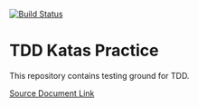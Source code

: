 [![Build Status](https://travis-ci.org/maksudc/TDD-KATAS.svg?branch=master)](https://travis-ci.org/maksudc/TDD-KATAS)

# TDD Katas Practice

This repository contains testing ground for TDD.

[Source Document Link](https://medium.com/@marlenac/learning-tdd-with-katas-3f499cb9c492)